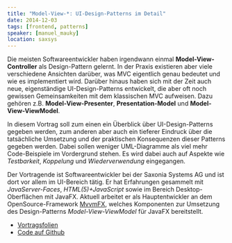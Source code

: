 ```yaml
---
title: "Model-View-*: UI-Design-Patterns im Detail"
date: 2014-12-03
tags: [frontend, patterns]
speaker: [manuel_mauky]
location: saxsys
---
```


Die meisten Softwareentwickler haben irgendwann einmal **Model-View-Controller** als Design-Pattern gelernt. In der
Praxis existieren aber viele verschiedene Ansichten darüber, was MVC eigentlich genau bedeutet und wie es implementiert
wird. Darüber hinaus haben sich mit der Zeit auch neue, eigenständige UI-Design-Patterns entwickelt, die aber oft noch
gewissen Gemeinsamkeiten mit dem klassischen MVC aufweisen. Dazu gehören z.B. **Model-View-Presenter**,
**Presentation-Model** und **Model-View-ViewModel**.

In diesem Vortrag soll zum einen ein Überblick über UI-Design-Patterns gegeben werden, zum anderen aber auch ein
tieferer Eindruck über die tatsächliche Umsetzung und der praktischen Konsequenzen dieser Patterns gegeben werden. Dabei
sollen weniger UML-Diagramme als viel mehr Code-Beispiele im Vordergrund stehen. Es wird dabei auch auf Aspekte wie
_Testbarkeit_, _Koppelung_ und _Wiederverwendung_ eingegangen.

Der Vortragende ist Softwareentwickler bei der Saxonia Systems AG und ist dort vor allem im UI-Bereich tätig. Er hat
Erfahrungen gesammelt mit _JavaServer-Faces_, _HTML(5)+JavaScript_ sowie im Bereich Desktop-Oberflächen mit JavaFX.
Aktuell arbeitet er als Hauptentwickler an dem OpenSource-Framework [MvvmFX](https://github.com/sialcasa/mvvmFX),
welches Komponenten zur Umsetzung des Design-Patterns _Model-View-ViewModel_ für JavaFX bereitstellt.

- [Vortragsfolien](https://github.com/lestard/juggr_model-view-star/raw/master/jug_slides.pdf)
- [Code auf Github](https://github.com/lestard/juggr_model-view-star)

